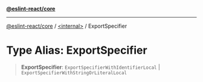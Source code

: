 [**@eslint-react/core**](../../README.md)

***

[@eslint-react/core](../../README.md) / [\<internal\>](../README.md) / ExportSpecifier

# Type Alias: ExportSpecifier

> **ExportSpecifier**: `ExportSpecifierWithIdentifierLocal` \| `ExportSpecifierWithStringOrLiteralLocal`
